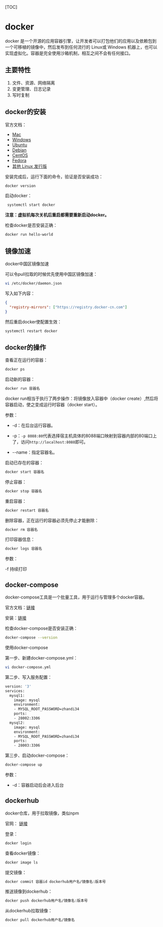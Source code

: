 [TOC]

# docker

docker 是一个开源的应用容器引擎，让开发者可以打包他们的应用以及依赖包到一个可移植的镜像中，然后发布到任何流行的 Linux或 Windows 机器上，也可以实现虚拟化。容器是完全使用沙箱机制，相互之间不会有任何接口。



## 主要特性

1. 文件、资源、网络隔离
2. 变更管理、日志记录
3. 写时复制



## docker的安装

官方文档：

- [Mac](https://docs.docker.com/docker-for-mac/install/)
- [Windows](https://docs.docker.com/docker-for-windows/install/)
- [Ubuntu](https://docs.docker.com/install/linux/docker-ce/ubuntu/)
- [Debian](https://docs.docker.com/install/linux/docker-ce/debian/)
- [CentOS](https://docs.docker.com/install/linux/docker-ce/centos/)
- [Fedora](https://docs.docker.com/install/linux/docker-ce/fedora/)
- [其他 Linux 发行版](https://docs.docker.com/install/linux/docker-ce/binaries/)

安装完成后，运行下面的命令，验证是否安装成功：

```bash
docker version
```



启动docker：

```bash
 systemctl start docker
```

**注意：虚拟机每次关机后重启都需要重新启动docker。**



检查docker是否安装正确：

```bash
docker run hello-world
```



## 镜像加速

docker中国区镜像加速

可以令pull拉取的时候优先使用中国区镜像加速：

```bash
vi /etc/docker/daemon.json
```

写入如下内容：

```json
{
  "registry-mirrors": ["https://registry.docker-cn.com"]
}
```

然后重启docker使配置生效：

```bash
systemctl restart docker
```



## docker的操作

查看正在运行的容器：

```bash
docker ps
```



启动新的容器：

```bash
docker run 容器名
```

docker run相当于执行了两步操作：将镜像放入容器中（docker create）,然后将容器启动，使之变成运行时容器（docker start）。

参数：
- -d：在后台运行容器。

- -p：`-p 8088:80`代表选择宿主机具体的8088端口映射到容器内部的80端口上了，访问`http://localhost:8088`即可。

- --name：指定容器名。

  

启动已存在的容器：

```bash
docker start 容器名
```



停止容器：

```bash
docker stop 容器名
```



重启容器：

```bash
docker restart 容器名
```



删除容器，正在运行的容器必须先停止才能删除：

```bash
docker rm 容器名
```



打印容器信息：

```bash
docker logs 容器名
```

参数：

-f 持续打印



## docker-compose

docker-compose工具是一个批量工具，用于运行与管理多个docker容器。

官方文档：[链接](https://docs.docker.com/compose/)



安装：[链接](https://docs.docker.com/compose/install/)



检查docker-compose是否安装正确：

```bash
docker-compose --version
```



使用docker-compose

第一步、新建docker-compose.yml：

```bash
vi docker-compose.yml
```



第二步、写入服务配置：

```bash
version: '3'
services:
  mysql1:
    image: mysql
    environment:
    - MYSQL_ROOT_PASSWORD=zhandi34
    ports:
    - 28002:3306
  mysql2:
    image: mysql
    environment:
    - MYSQL_ROOT_PASSWORD=zhandi34
    ports:
    - 28003:3306
```



第三步、启动docker-compose：

```bash
docker-compose up
```

参数：

+ -d：容器启动后会进入后台



## dockerhub

docker仓库，用于拉取镜像，类似npm

官网： [链接](https://hub.docker.com/)



登录：

```bash
docker login
```



查看docker镜像：

```bash
docker image ls
```



提交镜像：

```bash
docker commit 容器id dockerhub用户名/镜像名:版本号
```



推送镜像到dockerhub：

```bash
docker push dockerhub用户名/镜像名:版本号
```



从dockerhub拉取镜像：

```bash
docker pull dockerhub用户名/镜像名
```

